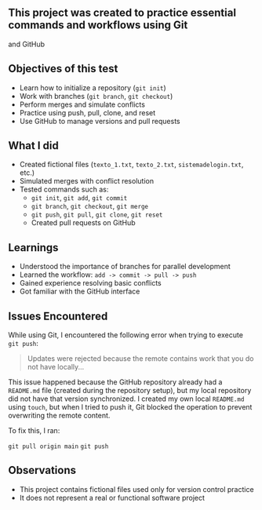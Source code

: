 ## This project was created to practice essential commands and workflows using Git
and GitHub

## Objectives of this test

- Learn how to initialize a repository (`git init`)
- Work with branches (`git branch`, `git checkout`)
- Perform merges and simulate conflicts
- Practice using push, pull, clone, and reset
- Use GitHub to manage versions and pull requests

## What I did

- Created fictional files (`texto_1.txt`, `texto_2.txt`, `sistemadelogin.txt`, etc.)
- Simulated merges with conflict resolution
- Tested commands such as:
  - `git init`, `git add`, `git commit`
  - `git branch`, `git checkout`, `git merge`
  - `git push`, `git pull`, `git clone`, `git reset`
  - Created pull requests on GitHub

## Learnings

- Understood the importance of branches for parallel development
- Learned the workflow: `add -> commit -> pull -> push`
- Gained experience resolving basic conflicts
- Got familiar with the GitHub interface

## Issues Encountered

While using Git, I encountered the following error when trying to execute `git push`:

> Updates were rejected because the remote contains work that you do not have locally...

This issue happened because the GitHub repository already had a `README.md` file (created during the repository setup), but my local repository did not have that version synchronized. I created my own local `README.md` using `touch`, but when I tried to push it, Git blocked the operation to prevent overwriting the remote content.

To fix this, I ran:

`git pull origin main`
`git push`



## Observations

- This project contains fictional files used only for version control practice
- It does not represent a real or functional software project
